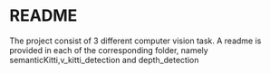 # README
The project consist of 3 different computer vision task.
A readme is provided in each of the corresponding folder, namely semanticKitti,v_kitti_detection and depth_detection


